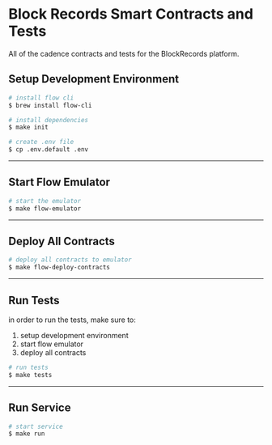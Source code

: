 # Block Records Smart Contracts and Tests

All of the cadence contracts and tests for the BlockRecords platform.

## Setup Development Environment

```bash
# install flow cli
$ brew install flow-cli

# install dependencies
$ make init

# create .env file
$ cp .env.default .env
```

---

## Start Flow Emulator

```bash
# start the emulator
$ make flow-emulator
```

---

## Deploy All Contracts

```bash
# deploy all contracts to emulator
$ make flow-deploy-contracts
```

---

## Run Tests

in order to run the tests, make sure to:

1. setup development environment
2. start flow emulator
3. deploy all contracts

```bash
# run tests
$ make tests
```

---

## Run Service

```bash
# start service
$ make run
```

